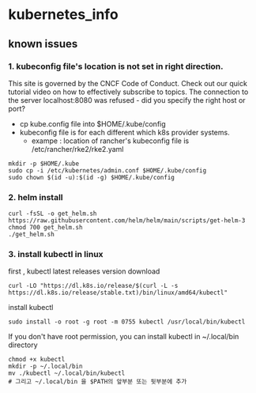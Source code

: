 # kubernetes_info
## known issues
### 1. kubeconfig file's location is not set in right direction.
This site is governed by the CNCF Code of Conduct. Check out our quick tutorial video on how to effectively subscribe to topics.
The connection to the server localhost:8080 was refused - did you specify the right host or port?

- cp kube.config file into $HOME/.kube/config
- kubeconfig file is for each different which k8s provider systems.
    - exampe : location of rancher's kubeconfig file is /etc/rancher/rke2/rke2.yaml

```
mkdir -p $HOME/.kube
sudo cp -i /etc/kubernetes/admin.conf $HOME/.kube/config
sudo chown $(id -u):$(id -g) $HOME/.kube/config
```
### 2. helm install
```
curl -fsSL -o get_helm.sh https://raw.githubusercontent.com/helm/helm/main/scripts/get-helm-3
chmod 700 get_helm.sh
./get_helm.sh
```
### 3. install kubectl in linux
first , kubectl latest releases version download
```
curl -LO "https://dl.k8s.io/release/$(curl -L -s https://dl.k8s.io/release/stable.txt)/bin/linux/amd64/kubectl"
```
install kubectl
```
sudo install -o root -g root -m 0755 kubectl /usr/local/bin/kubectl
```
If you don't have root permission, you can install kubectl in ~/.local/bin directory
```
chmod +x kubectl
mkdir -p ~/.local/bin
mv ./kubectl ~/.local/bin/kubectl
# 그리고 ~/.local/bin 을 $PATH의 앞부분 또는 뒷부분에 추가
```